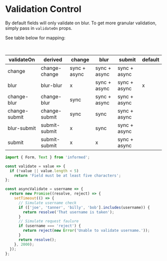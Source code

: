 # Validation Control

By default fields will only validate on blur. To get
more granular validation, simply pass in `validateOn` props.

See table below for mapping:

<br />

| validateOn    | derived       | change       | blur         | submit       | default |
| ------------- | ------------- | ------------ | ------------ | ------------ | ------- |
| change        | change-change | sync + async | sync + async | sync + async |         |
| blur          | blur-blur     | x            | sync + async | sync + async | x       |
| change-blur   | change-blur   | sync         | sync + async | sync + async |         |
| change-submit | change-submit | sync         | sync         | sync + async |         |
| blur-submit   | submit-submit | x            | sync         | sync + async |         |
| submit        | submit-submit | x            | x            | sync + async |         |

<!-- STORY -->

```jsx
import { Form, Text } from 'informed';

const validate = value => {
  if (!value || value.length < 5)
    return 'Field must be at least five characters';
};

const asyncValidate = username => {
  return new Promise((resolve, reject) => {
    setTimeout(() => {
      // Simulate username check
      if (['joe', 'tanner', 'billy', 'bob'].includes(username)) {
        return resolve('That username is taken');
      }
      // Simulate request faulure
      if (username === 'reject') {
        return reject(new Error('Unable to validate username.'));
      }
      return resolve();
    }, 2000);
  });
};
```
